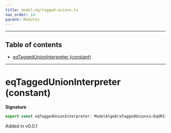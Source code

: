 ```yaml
---
title: model-eq/tagged-unions.ts
nav_order: 14
parent: Modules
---
```


---

<h2 class="text-delta">Table of contents</h2>

- [eqTaggedUnionInterpreter (constant)](#eqtaggedunioninterpreter-constant)

---

# eqTaggedUnionInterpreter (constant)

**Signature**

```ts
export const eqTaggedUnionInterpreter: ModelAlgebraTaggedUnions1<EqURI> = ...
```

Added in v0.0.1
